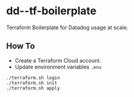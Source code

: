 # dd--tf-boilerplate
Terraform Boilerplate for Datadog usage at scale.


## How To

* Create a Terraform Cloud account.
* Update environment variables `.env`

```
./terraform.sh login
./terraform.sh init
./terraform.sh apply
```